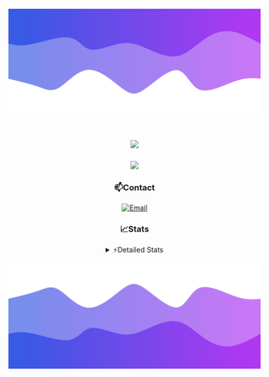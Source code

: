 ![Header](./header.png)
<div align="center">

<h1 align="center">
  <a href="https://git.io/typing-svg">
    <img src="https://readme-typing-svg.herokuapp.com/?lines=Hello,+There!+👋;This+is+chicho.;CEO+on+Hely+Development....;&center=true&size=25">
  </a>
</h1>
  
<p align="center">
  <img src="https://lanyard.cnrad.dev/api/852683595378196480" />
</p>

### 📫Contact
  [![Email](https://img.shields.io/badge/Email-gastondalla@gmail.com-04619f?style=for-the-badge&logo=gmail&logoColor=white)](mailto:gastondalla@gmail.com)
</br>  
### 📈Stats
<details>
    <summary> ⚡Detailed Stats</summary>
    <br/>

<!--START_SECTION:waka-->
![Code Time](http://img.shields.io/badge/Code%20Time-157%20hrs%202%20mins-blue)

![Profile Views](http://img.shields.io/badge/Profile%20Views-1-blue)

**🐱 My GitHub Data** 

> 📦 37.6 kB Used in GitHub's Storage 
 > 
> 🏆 7 Contributions in the Year 2023
 > 
> 🚫 Not Opted to Hire
 > 
> 📜 6 Public Repositories 
 > 
> 🔑 9 Private Repositories 
 > 
**I'm a Night 🦉** 

```text
🌞 Morning                14 commits          █░░░░░░░░░░░░░░░░░░░░░░░░   04.29 % 
🌆 Daytime                49 commits          ████░░░░░░░░░░░░░░░░░░░░░   15.03 % 
🌃 Evening                153 commits         ████████████░░░░░░░░░░░░░   46.93 % 
🌙 Night                  110 commits         ████████░░░░░░░░░░░░░░░░░   33.74 % 
```
📅 **I'm Most Productive on Tuesday** 

```text
Monday                   25 commits          ██░░░░░░░░░░░░░░░░░░░░░░░   07.67 % 
Tuesday                  65 commits          █████░░░░░░░░░░░░░░░░░░░░   19.94 % 
Wednesday                61 commits          █████░░░░░░░░░░░░░░░░░░░░   18.71 % 
Thursday                 32 commits          ██░░░░░░░░░░░░░░░░░░░░░░░   09.82 % 
Friday                   43 commits          ███░░░░░░░░░░░░░░░░░░░░░░   13.19 % 
Saturday                 48 commits          ████░░░░░░░░░░░░░░░░░░░░░   14.72 % 
Sunday                   52 commits          ████░░░░░░░░░░░░░░░░░░░░░   15.95 % 
```


📊 **This Week I Spent My Time On** 

```text
🕑︎ Time Zone: America/Argentina/Buenos_Aires

💬 Programming Languages: 
C#                       8 hrs 38 mins       ██████████░░░░░░░░░░░░░░░   38.29 % 
Other                    3 hrs 30 mins       ████░░░░░░░░░░░░░░░░░░░░░   15.55 % 
HTML                     3 hrs 17 mins       ████░░░░░░░░░░░░░░░░░░░░░   14.57 % 
JavaScript               2 hrs 39 mins       ███░░░░░░░░░░░░░░░░░░░░░░   11.77 % 
Python                   2 hrs 20 mins       ███░░░░░░░░░░░░░░░░░░░░░░   10.40 % 

🔥 Editors: 
Visual Studio            12 hrs 5 mins       █████████████░░░░░░░░░░░░   53.59 % 
VS Code                  10 hrs 28 mins      ████████████░░░░░░░░░░░░░   46.41 % 

🐱‍💻 Projects: 
Palometa                 9 hrs 58 mins       ███████████░░░░░░░░░░░░░░   44.20 % 
Unknown Project          7 hrs 17 mins       ████████░░░░░░░░░░░░░░░░░   32.30 % 
Coder                    3 hrs 11 mins       ████░░░░░░░░░░░░░░░░░░░░░   14.11 % 
StringExtractor          1 hr 6 mins         █░░░░░░░░░░░░░░░░░░░░░░░░   04.93 % 
SS Help                  39 mins             █░░░░░░░░░░░░░░░░░░░░░░░░   02.90 % 

💻 Operating System: 
Windows                  22 hrs 33 mins      █████████████████████████   100.00 % 
```

**I Mostly Code in JavaScript** 

```text
JavaScript               8 repos             █████████░░░░░░░░░░░░░░░░   36.36 % 
CSS                      3 repos             ███░░░░░░░░░░░░░░░░░░░░░░   13.64 % 
C#                       2 repos             ██░░░░░░░░░░░░░░░░░░░░░░░   09.09 % 
Python                   2 repos             ██░░░░░░░░░░░░░░░░░░░░░░░   09.09 % 
Batchfile                1 repo              █░░░░░░░░░░░░░░░░░░░░░░░░   04.55 % 
```




 Last Updated on 20/06/2023 16:15:22 UTC
<!--END_SECTION:waka-->
</details>

![Footer](./footer.png)
